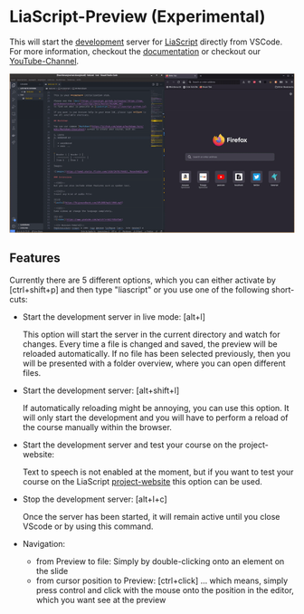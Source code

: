 # LiaScript-Preview (Experimental)

This will start the [development](https://www.npmjs.com/package/@liascript/devserver) server for [LiaScript](https://LiaScript.github.io) directly from VSCode. For more information, checkout the [documentation](https://liascript.github.io/course/?https://raw.githubusercontent.com/liaScript/docs/master/README.md#1) or checkout our [YouTube-Channel](https://www.youtube.com/channel/UCyiTe2GkW_u05HSdvUblGYg).

![preview.gif](https://github.com/andre-dietrich/liascript-preview-vscode/raw/main/preview.gif)

## Features

Currently there are 5 different options, which you can either activate by \[ctrl+shift+p\] and then type "liascript" or you use one of the following short-cuts:

* Start the development server in live mode: \[alt+l\]

  This option will start the server in the current directory and watch for changes. Every time a file is changed and saved, the preview will be reloaded automatically.
  If no file has been selected previously, then you will be presented with a folder overview, where you can open different files.
* Start the development server: \[alt+shift+l\]

  If automatically reloading might be annoying, you can use this option. It will only start the development and you will have to perform a reload of the course manually within the browser.
* Start the development server and test your course on the project-website:

  Text to speech is not enabled at the moment, but if you want to test your course on the LiaScript [project-website](https://LiaScript.github.io) this option can be used.
* Stop the development server: \[alt+l+c\]

  Once the server has been started, it will remain active until you close VScode or by using this command.
* Navigation:

  * from Preview to file: Simply by double-clicking onto an element on the slide
  * from cursor position to Preview: \[ctrl+click\] ... which means, simply press control and click with the mouse onto the position in the editor, which you want see at the preview
